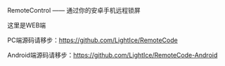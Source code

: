 RemoteControl —— 通过你的安卓手机远程锁屏

这里是WEB端

PC端源码请移步：https://github.com/LightIce/RemoteCode

Android端源码请移步：https://github.com/LightIce/RemoteCode-Android
